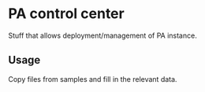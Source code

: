 # PA control center

Stuff that allows deployment/management of PA instance.

## Usage

Copy files from samples and fill in the relevant data.
